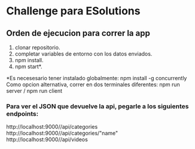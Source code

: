 # Challenge para ESolutions

## Orden de ejecucion para correr la app

1) clonar repositorio.
2) completar variables de entorno con los datos enviados.
3) npm install.
4) npm start*.

*Es necesesario tener instalado globalmente: npm install -g concurrently
Como opcion alternativa, correr en dos terminales diferentes: npm run server / npm run client

### Para ver el JSON que devuelve la api, pegarle a los siguientes endpoints:

http://localhost:9000//api/categories
http://localhost:9000//api/categories/"name"
http://localhost:9000//api/videos
